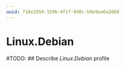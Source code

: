 ```yaml
---
uuid: 718e2059-159b-4f1f-948c-b9e9aa6a20b8
---
```



# Linux.Debian


#TODO: ## Describe *Linux.Debian* profile
